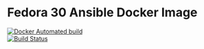 # Fedora 30 Ansible Docker Image

[![Docker Automated build](https://img.shields.io/docker/automated/haghighi/docker-ansible-fedora30.svg?maxAge=2592000)](https://hub.docker.com/r/haghighi/docker-ansible-fedora30/)  
[![Build Status](https://api.travis-ci.org/haghighi-ahmad/docker-ansible-fedora30.svg)](https://travis-ci.org/haghighi-ahmad/docker-ansible-fedora30)
